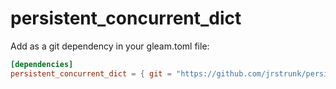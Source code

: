 # persistent_concurrent_dict
Add as a git dependency in your gleam.toml file:
```toml
[dependencies]
persistent_concurrent_dict = { git = "https://github.com/jrstrunk/persistent-concurrent-dict.git", ref = "main" }
```
